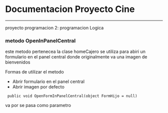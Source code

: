 # Documentacion Proyecto Cine 

---

proyecto programacion 2: programacion Logica

### metodo OpenInPanelCentral
este metodo pertenecea la clase homeCajero se utiliza para abiri un formulario en el panel central donde originalmente va una imagen de bienvenidos

Formas de utilizar el metodo

- Abrir formulario en el panel central
- Abrir imagen por defecto



` public void OpenFormInPanelCentral(object FormHijo = null)`

va por se pasa como parametro 
